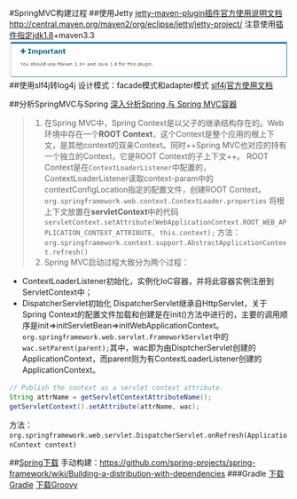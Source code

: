 #SpringMVC构建过程
##使用Jetty
[jetty-maven-plugin插件官方使用说明文档](https://www.eclipse.org/jetty/documentation/current/jetty-maven-plugin.html)
http://central.maven.org/maven2/org/eclipse/jetty/jetty-project/
注意使用[插件指定jdk1.8](http://stackoverflow.com/questions/26317973/how-to-make-maven-use-jdk1-8-instead-of-jdk1-6)+maven3.3
![](00_jetty-plugin.png)
##使用slf4j转log4j
设计模式：facade模式和adapter模式
[slf4j官方使用文档](http://www.slf4j.org/manual.html)

##分析SpringMVC与Spring
[深入分析Spring 与 Spring MVC容器](http://my.oschina.net/xianggao/blog/523888?fromerr=TKV6Vjjo)
>1. 在Spring MVC中，Spring Context是以父子的继承结构存在的。Web环境中存在一个**ROOT Context**，这个Context是整个应用的根上下文，是其他context的双亲Context。同时++Spring MVC也对应的持有一个独立的Context，它是ROOT Context的子上下文++。
>ROOT Context是在`ContextLoaderListener`中配置的，ContextLoaderListener读取context-param中的contextConfigLocation指定的配置文件，创建ROOT Context。
`org.springframework.web.context.ContextLoader.properties`
将根上下文放置在**servletContext**中的代码`servletContext.setAttribute(WebApplicationContext.ROOT_WEB_APPLICATION_CONTEXT_ATTRIBUTE, this.context);`
方法：`org.springframework.context.support.AbstractApplicationContext.refresh() `
>2. Spring MVC启动过程大致分为两个过程：
+ ContextLoaderListener初始化，实例化IoC容器，并将此容器实例注册到ServletContext中；
+ DispatcherServlet初始化
DispatcherServlet继承自HttpServlet，关于Spring Context的配置文件加载和创建是在init()方法中进行的，主要的调用顺序是init=>initServletBean=>initWebApplicationContext。
`org.springframework.web.servlet.FrameworkServlet`中的`wac.setParent(parent);`其中，wac即为由DisptcherServlet创建的ApplicationContext，而parent则为有ContextLoaderListener创建的ApplicationContext。
```java
// Publish the context as a servlet context attribute.
String attrName = getServletContextAttributeName();
getServletContext().setAttribute(attrName, wac);
```
方法：`org.springframework.web.servlet.DispatcherServlet.onRefresh(ApplicationContext context)`

##[Spring下载](https://github.com/spring-projects/spring-framework/releases/)
手动构建：https://github.com/spring-projects/spring-framework/wiki/Building-a-distribution-with-dependencies
###Gradle
[下载Gradle](http://gradle.org/gradle-download/)
[下载Groovy](http://groovy-lang.org/download.html)